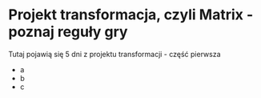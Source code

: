 # Projekt transformacja, czyli Matrix - poznaj reguły gry

Tutaj pojawią się 5 dni z projektu transformacji - część pierwsza

- a
- b 
- c
